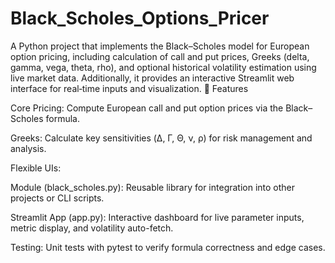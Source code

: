 # Black_Scholes_Options_Pricer
A Python project that implements the Black–Scholes model for European option pricing, including calculation of call and put prices, Greeks (delta, gamma, vega, theta, rho), and optional historical volatility estimation using live market data. Additionally, it provides an interactive Streamlit web interface for real‑time inputs and visualization.
🚀 Features

Core Pricing: Compute European call and put option prices via the Black–Scholes formula.

Greeks: Calculate key sensitivities (Δ, Γ, Θ, ν, ρ) for risk management and analysis.


Flexible UIs:

Module (black_scholes.py): Reusable library for integration into other projects or CLI scripts.

Streamlit App (app.py): Interactive dashboard for live parameter inputs, metric display, and volatility auto-fetch.

Testing: Unit tests with pytest to verify formula correctness and edge cases.
